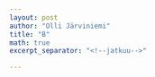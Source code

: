 ```yaml
---
layout: post
author: "Olli Järviniemi"
title: "B"
math: true
excerpt_separator: "<!--jatkuu-->"

---
```

